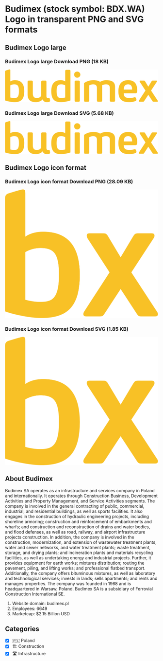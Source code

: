 # Budimex (stock symbol: BDX.WA) Logo in transparent PNG and SVG formats

## Budimex Logo large

### Budimex Logo large Download PNG (18 KB)

![Budimex Logo large Download PNG (18 KB)](/img/orig/BDX.WA_BIG-6909b812.png)

### Budimex Logo large Download SVG (5.68 KB)

![Budimex Logo large Download SVG (5.68 KB)](/img/orig/BDX.WA_BIG-69d2453a.svg)

## Budimex Logo icon format

### Budimex Logo icon format Download PNG (28.09 KB)

![Budimex Logo icon format Download PNG (28.09 KB)](/img/orig/BDX.WA-469f635b.png)

### Budimex Logo icon format Download SVG (1.85 KB)

![Budimex Logo icon format Download SVG (1.85 KB)](/img/orig/BDX.WA-4f93d9b7.svg)

## About Budimex

Budimex SA operates as an infrastructure and services company in Poland and internationally. It operates through Construction Business, Development Activities and Property Management, and Service Activities segments. The company is involved in the general contracting of public, commercial, industrial, and residential buildings, as well as sports facilities. It also engages in the construction of hydraulic engineering projects, including shoreline armoring; construction and reinforcement of embankments and wharfs; and construction and reconstruction of drains and water bodies, and flood defenses, as well as road, railway, and airport infrastructure projects construction. In addition, the company is involved in the construction, modernization, and extension of wastewater treatment plants, water and sewer networks, and water treatment plants; waste treatment, storage, and drying plants; and incineration plants and materials recycling facilities, as well as undertaking energy and industrial projects. Further, it provides equipment for earth works; mixtures distribution; routing the pavement, piling, and lifting works; and professional flatbed transport. Additionally, the company offers bituminous mixtures, as well as laboratory and technological services; invests in lands; sells apartments; and rents and manages properties. The company was founded in 1968 and is headquartered in Warsaw, Poland. Budimex SA is a subsidiary of Ferrovial Construction International SE.

1. Website domain: budimex.pl
2. Employees: 6649
3. Marketcap: $2.15 Billion USD


## Categories
- [x] 🇵🇱 Poland
- [x] 🏗 Construction
- [x] 🛣️ Infrastructure
